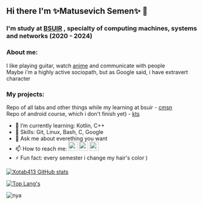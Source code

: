 ## Hi there I'm ✨Matusevich Semen✨ 👋
### I'm study at [BSUIR][BSUIR] , specialty of computing machines, systems and networks (2020 - 2024)
### About me: 
I like playing guitar, watch [anime][anime] and communicate with people<br>
Maybe i'm a highly active sociopath, but as Google said, i have extravert character
### My projects: 
Repo of all labs and other things while my learning at bsuir - [cmsn][cmsn] <br>
Repo of android course, which i don't finish yet) - [kts][kts]

- 🌱 I’m currently learning: Kotlin, C++
- 🤹 Skills: Git, Linux, Bash, C, Google
- 💬 Ask me about everething you want
- 📫 How to reach me: 
  [<img width="24" src="https://img.icons8.com/color/48/000000/telegram-app--v1.png"/>][tg] 
  [<img width="24" src="https://user-images.githubusercontent.com/59173060/147597044-fc81398d-1277-4705-b19a-e5bdf482302d.png"/>][vk]
  [<img width="24" src='https://cdn.jsdelivr.net/npm/simple-icons@3.0.1/icons/linkedin.svg'/>][linkedin]
- ⚡ Fun fact: every semester i change my hair's color )

[![Xotab413 GitHub stats](https://github-readme-stats.vercel.app/api?username=Xotab413&?count_private=true&show_icons=true&theme=radical)](https://github.com/anuraghazra/github-readme-stats)

[![Top Lang's](https://github-readme-stats.vercel.app/api/top-langs/?username=Xotab413&hide=Cmake,Makefile&layout=compact&theme=radical)](https://github.com/anuraghazra/github-readme-stats)

![nya][nya]

[BSUIR]: https://www.bsuir.by/
[anime]: https://shikimori.one/Xotab4
[cmsn]: https://github.com/Xotab413/bsuir
[tg]: https://t.me/XoTab4
[linkedin]: https://www.linkedin.com/in/xotab4/
[vk]: https://vk.com/semen.matusevich
[kts]: https://github.com/Xotab413/kts-android
[nya]: https://filmdaily.co/wp-content/uploads/2020/06/meme-10.gif
